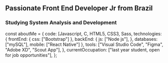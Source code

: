 ## Passionate Front End Developer Jr from Brazil
### Studying System Analysis and Development

const aboutMe = {
   code: [Javascript, C, HTML5, CSS3, Sass,
   technologies: {
      frontEnd: {
         css: ["Bootstrap"]
      },
      backEnd: {
         js: ["Node js"],
      },
      databases: ["mySQL"],
      mobile: ["React Native"]
   },
      tools: ["Visual Studio Code", "Figma", "Adobe XD", "Scout App"],
   },
   currentOccupation: ["last year student, open for job opportunities"],
};
